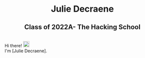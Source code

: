 <h1 align="center">Julie Decraene</h1>
<h2 align="center">Class of 2022A- The Hacking School</h2>


 <br>Hi there! <img src="https://user-images.githubusercontent.com/42378118/110234147-e3259600-7f4e-11eb-95be-0c4047144dea.gif" width="20"><br>
I'm [Julie Decraene].<br>

